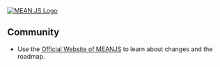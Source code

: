 [![MEAN.JS Logo](http://meanjs.org/img/logo-small.png)](http://meanjs.org/)

## Community
* Use the [Official Website of MEANJS](http://meanjs.org) to learn about changes and the roadmap.

